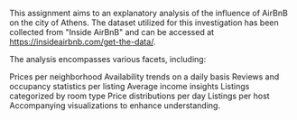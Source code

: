This assignment aims to an explanatory analysis of the influence of AirBnB on the city of Athens. The dataset utilized for this investigation has been collected from "Inside AirBnB" and can be accessed at https://insideairbnb.com/get-the-data/.

The analysis encompasses various facets, including:

Prices per neighborhood
Availability trends on a daily basis
Reviews and occupancy statistics per listing
Average income insights
Listings categorized by room type
Price distributions per day
Listings per host
Accompanying visualizations to enhance understanding.
